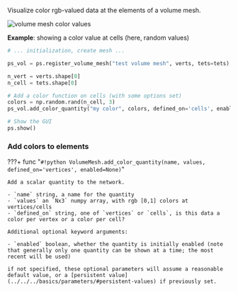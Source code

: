 Visualize color rgb-valued data at the elements of a volume mesh.

![volume mesh color values]([[url.prefix]]/media/volume_color.jpg)

**Example**: showing a color value at cells (here, random values)
```python
# ... initialization, create mesh ...

ps_vol = ps.register_volume_mesh("test volume mesh", verts, tets=tets)

n_vert = verts.shape[0]
n_cell = tets.shape[0]

# Add a color function on cells (with some options set)
colors = np.random.rand(n_cell, 3)
ps_vol.add_color_quantity("my color", colors, defined_on='cells', enabled=True)

# Show the GUI
ps.show()
```

### Add colors to elements

???+ func "`#!python VolumeMesh.add_color_quantity(name, values, defined_on='vertices', enabled=None)`"

    Add a scalar quantity to the network.

    - `name` string, a name for the quantity
    - `values` an `Nx3` numpy array, with rgb [0,1] colors at vertices/cells
    - `defined_on` string, one of `vertices` or `cells`, is this data a color per vertex or a color per cell?
    
    Additional optional keyword arguments:

    - `enabled` boolean, whether the quantity is initially enabled (note that generally only one quantity can be shown at a time; the most recent will be used)
    
    if not specified, these optional parameters will assume a reasonable default value, or a [persistent value](../../../basics/parameters/#persistent-values) if previously set.

